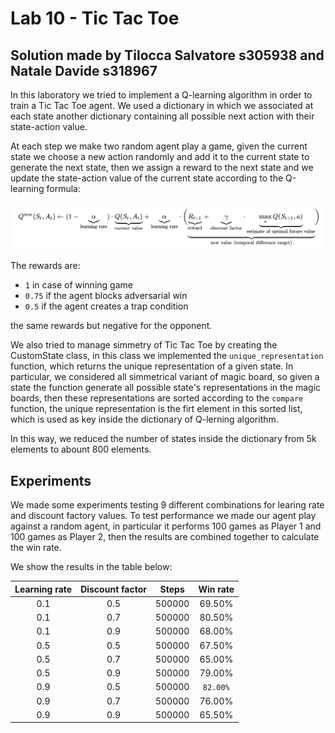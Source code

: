 # Lab 10 - Tic Tac Toe
## Solution made by Tilocca Salvatore s305938 and Natale Davide s318967 
In this laboratory we tried to implement a Q-learning algorithm in order to train a Tic Tac Toe agent.
We used a dictionary in which we associated at each state another dictionary containing  all possible next action with their state-action value. 

At each step we make two random agent play a game, given the current state we choose a new action randomly and add it to the current state to generate the next state, then we assign a reward to the next state and we update the state-action value of the current state according to the Q-learning formula:

![Screenshot](./img/Q-Learning_formula.png)

The rewards are:
- `1` in case of winning game
- `0.75` if the agent blocks adversarial win
- `0.5` if the agent creates a trap condition

the same rewards but negative for the opponent.

We also tried to manage simmetry of Tic Tac Toe by creating the CustomState class, in this class we implemented the `unique_representation` function, which returns the unique representation of a given state. In particular, we considered all simmetrical variant of magic board, so given a state the function generate all possible state's representations in the magic boards, then these representations are sorted according to the `compare` function, the unique representation is the firt element in this sorted list, which is used as key inside the dictionary of Q-lerning algorithm.

In this way, we reduced the number of states inside the dictionary from 5k elements to abount 800 elements.


## Experiments
We made some experiments testing 9 different combinations for learing rate and discount factory values. To test performance we made our agent play against a random agent, in particular it performs 100 games as Player 1 and 100 games as Player 2, then the results are combined together to calculate the win rate.

We show the results in the table below:

|Learning rate|Discount factor|Steps|Win rate|
|:---:|:---:|:---:|:---:|
|0.1|0.5|500000|69.50%|
|0.1|0.7|500000|80.50%|
|0.1|0.9|500000|68.00%|
|0.5|0.5|500000|67.50%|
|0.5|0.7|500000|65.00%|
|0.5|0.9|500000|79.00%|
|0.9|0.5|500000|`82.00%`|
|0.9|0.7|500000|76.00%|
|0.9|0.9|500000|65.50%|
